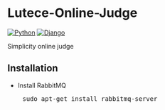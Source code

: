 # Lutece-Online-Judge
[![Python](https://img.shields.io/badge/python-3.5.2-red.svg?style=flat-square)](https://www.python.org/downloads/release/python-352/)
[![Django](https://img.shields.io/badge/django-2.0.4-ff69b4.svg?style=flat-square)](https://www.djangoproject.com/)

Simplicity online judge

## Installation

+ Install RabbitMQ
<pre>
    sudo apt-get install rabbitmq-server
</pre>